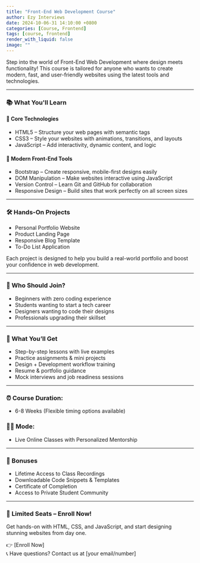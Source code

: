 ```yaml
---
title: "Front-End Web Development Course"
author: Ezy Interviews
date: 2024-10-06-31 14:10:00 +0800
categories: [Course, Frontend]
tags: [course, frontend]
render_with_liquid: false
image: ""
---
```


Step into the world of Front-End Web Development where design meets functionality! This course is tailored for anyone who wants to create modern, fast, and user-friendly websites using the latest tools and technologies.

---

### 📚 What You'll Learn

#### 🔹 Core Technologies

* HTML5 – Structure your web pages with semantic tags
* CSS3 – Style your websites with animations, transitions, and layouts
* JavaScript – Add interactivity, dynamic content, and logic

#### 🔹 Modern Front-End Tools

* Bootstrap – Create responsive, mobile-first designs easily
* DOM Manipulation – Make websites interactive using JavaScript
* Version Control – Learn Git and GitHub for collaboration
* Responsive Design – Build sites that work perfectly on all screen sizes

---

### 🛠️ Hands-On Projects

* Personal Portfolio Website
* Product Landing Page
* Responsive Blog Template
* To-Do List Application

Each project is designed to help you build a real-world portfolio and boost your confidence in web development.

---

### 🎯 Who Should Join?

* Beginners with zero coding experience
* Students wanting to start a tech career
* Designers wanting to code their designs
* Professionals upgrading their skillset

---

### 💼 What You’ll Get

* Step-by-step lessons with live examples
* Practice assignments & mini projects
* Design + Development workflow training
* Resume & portfolio guidance
* Mock interviews and job readiness sessions

---

### ⏰ Course Duration:

* 6-8 Weeks (Flexible timing options available)

### 🧑‍🏫 Mode:

* Live Online Classes with Personalized Mentorship

---

### 🎁 Bonuses

* Lifetime Access to Class Recordings
* Downloadable Code Snippets & Templates
* Certificate of Completion
* Access to Private Student Community

---

### 🚨 Limited Seats – Enroll Now!

Get hands-on with HTML, CSS, and JavaScript, and start designing stunning websites from day one.

👉 [Enroll Now]  
 📞 Have questions? Contact us at [your email/number]

